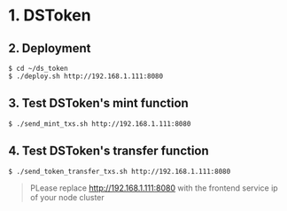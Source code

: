 # 1. DSToken

## 2. Deployment

```shell
$ cd ~/ds_token
$ ./deploy.sh http://192.168.1.111:8080
```

## 3. Test DSToken's mint function

```shell
$ ./send_mint_txs.sh http://192.168.1.111:8080
```

## 4. Test DSToken's transfer function

```shell
$ ./send_token_transfer_txs.sh http://192.168.1.111:8080
```

> PLease replace http://192.168.1.111:8080 with the frontend service ip of your node cluster